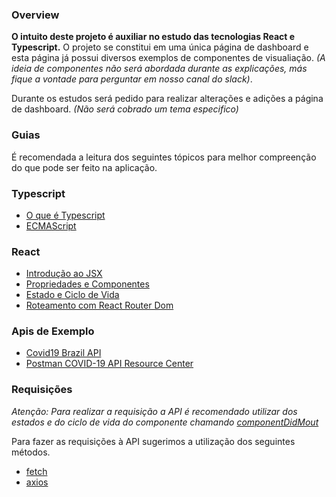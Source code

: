 ### Overview

**O intuito deste projeto é auxiliar no estudo das tecnologias React e Typescript.**
O projeto se constitui em uma única página de dashboard e esta página já possui diversos exemplos de componentes de visualiação. _(A ideia de componentes não será abordada durante as explicações, más fique a vontade para perguntar em nosso canal do slack)_.

Durante os estudos será pedido para realizar alterações e adições a página de dashboard. _(Não será cobrado um tema especifico)_

### Guias

É recomendada a leitura dos seguintes tópicos para melhor compreenção do que pode ser feito na aplicação.

### Typescript

- [O que é Typescript](https://imasters.com.br/dotnet/net-o-que-e-typescript-e-quais-os-seus-beneficios)
- [ECMAScript](https://medium.com/trainingcenter/afinal-javascript-e-ecmascript-s%C3%A3o-a-mesma-coisa-498374abbc47)

### React

- [Introdução ao JSX](https://pt-br.reactjs.org/docs/introducing-jsx.html)
- [Propriedades e Componentes](https://pt-br.reactjs.org/docs/components-and-props.html)
- [Estado e Ciclo de Vida](https://pt-br.reactjs.org/docs/state-and-lifecycle.html)
- [Roteamento com React Router Dom](https://blog.rocketseat.com.br/paginacao-react-router/)

### Apis de Exemplo

- [Covid19 Brazil API](https://covid19-brazil-api-docs.now.sh/)
- [Postman COVID-19 API Resource Center](https://covid-19-apis.postman.com/)

### Requisições

_Atenção: Para realizar a requisição a API é recomendado utilizar dos estados e do ciclo de vida do componente chamando [componentDidMout](https://pt-br.reactjs.org/docs/state-and-lifecycle.html#adding-lifecycle-methods-to-a-class)_

Para fazer as requisições à API sugerimos a utilização dos seguintes métodos.

- [fetch](https://reactnative.dev/docs/network)
- [axios](https://github.com/axios/axios)
